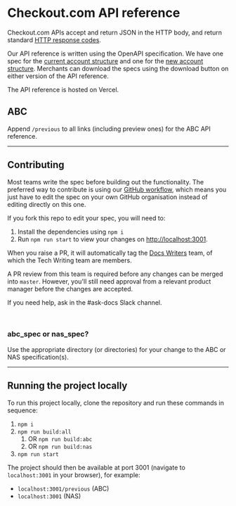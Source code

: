 # Checkout.com API reference

Checkout.com APIs accept and return JSON in the HTTP body, and return
standard [HTTP response codes](https://www.checkout.com/docs/resources/codes/http-response-codes).

Our API reference is written using the OpenAPI specification. We have one spec for
the [current account structure](https://api-reference.checkout.com/) and one for
the [new account structure](https://api-reference.checkout.com/preview/crusoe). Merchants can download the specs using
the download button on either version of the API reference.

The API reference is hosted on Vercel.

## ABC

Append `/previous` to all links (including preview ones) for the ABC API reference.

---

## Contributing

Most teams write the spec before building out the functionality. The preferred way to contribute is using
our [GitHub workflow](https://checkout.atlassian.net/wiki/spaces/PD/pages/4844781738/GitHub+Actions+for+API+Ref), which
means you just have to edit the spec on your own GitHub organisation instead of editing directly on this one.

If you fork this repo to edit your spec, you will need to:

1. Install the dependencies using `npm i`
2. Run `npm run start` to view your changes on [http://localhost:3001](http://localhost:3001).

When you raise a PR, it will automatically tag
the [Docs Writers](https://github.com/orgs/cko-web/teams/docs-writers) team, of which the Tech Writing team are members.

A PR review from this team is required before any changes can be merged into `master`. However, you'll still need approval from a relevant product manager before the changes are accepted. 

If you need help, ask in the #ask-docs Slack channel.

<br>

### abc_spec or nas_spec?

Use the appropriate directory (or directories) for your change to the ABC or NAS specification(s).

---

## Running the project locally

To run this project locally, clone the repository and run these commands in sequence:

1. `npm i`
2. `npm run build:all`
    1. OR `npm run build:abc`
    2. OR `npm run build:nas`
3. `npm run start`

The project should then be available at port 3001 (navigate to `localhost:3001` in your browser), for example:

- `localhost:3001/previous` (ABC)
- `localhost:3001` (NAS)
